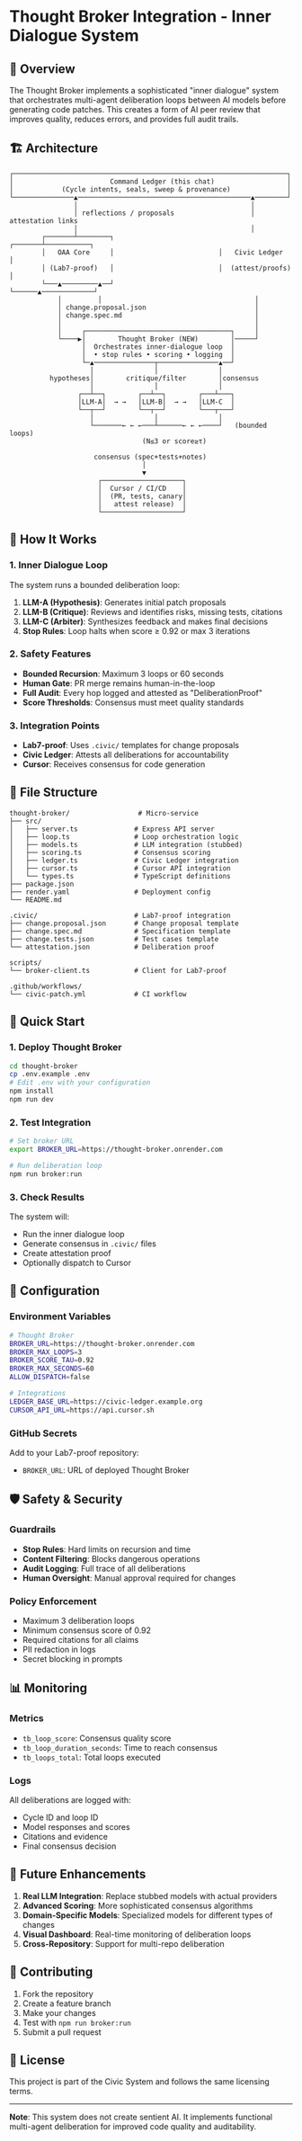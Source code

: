 # Thought Broker Integration - Inner Dialogue System

## 🧠 Overview

The Thought Broker implements a sophisticated "inner dialogue" system that orchestrates multi-agent deliberation loops between AI models before generating code patches. This creates a form of AI peer review that improves quality, reduces errors, and provides full audit trails.

## 🏗️ Architecture

```
┌────────────────────────────────────────────────────────────────────┐
│                        Command Ledger (this chat)                  │
│            (Cycle intents, seals, sweep & provenance)              │
└───────────────▲───────────────────────────────────────────▲────────┘
                │                                           │
                │ reflections / proposals                   │ attestation links
                │                                           │
        ┌───────┴────────┐                          ┌───────┴───────────┐
        │   OAA Core     │                          │   Civic Ledger     │
        │ (Lab7-proof)   │                          │  (attest/proofs)   │
        └───▲─────────▲──┘                          └──────▲─────────────┘
            │         │                                      │
            │ change.proposal.json                           │
            │ change.spec.md                                 │
            │                                                │
            │     ┌────────────────────────────────────┐     │
            └────▶│        Thought Broker (NEW)        │─────┘
                  │  Orchestrates inner-dialogue loop  │
                  │  • stop rules • scoring • logging  │
                  └─▲───────────────┬───────────────▲──┘
                    │               │               │
          hypotheses│        critique/filter        │consensus
                    │               │               │
                 ┌──┴──┐        ┌──┴──┐        ┌───┴───┐
                 │LLM-A│  → →   │LLM-B│  → →   │LLM-C  │
                 └──┬──┘        └──┬──┘        └───┬───┘
                    │               │               │
                    └───────← ← ←───┴──────← ← ←────┘   (bounded loops)
                                 (N≤3 or score≥τ)

                     consensus (spec+tests+notes)
                                 │
                                 ▼
                      ┌────────────────────┐
                      │  Cursor / CI/CD    │
                      │  (PR, tests, canary│
                      │   attest release)  │
                      └────────────────────┘
```

## 🔄 How It Works

### 1. Inner Dialogue Loop

The system runs a bounded deliberation loop:

1. **LLM-A (Hypothesis)**: Generates initial patch proposals
2. **LLM-B (Critique)**: Reviews and identifies risks, missing tests, citations
3. **LLM-C (Arbiter)**: Synthesizes feedback and makes final decisions
4. **Stop Rules**: Loop halts when score ≥ 0.92 or max 3 iterations

### 2. Safety Features

- **Bounded Recursion**: Maximum 3 loops or 60 seconds
- **Human Gate**: PR merge remains human-in-the-loop
- **Full Audit**: Every hop logged and attested as "DeliberationProof"
- **Score Thresholds**: Consensus must meet quality standards

### 3. Integration Points

- **Lab7-proof**: Uses `.civic/` templates for change proposals
- **Civic Ledger**: Attests all deliberations for accountability
- **Cursor**: Receives consensus for code generation

## 📁 File Structure

```
thought-broker/                 # Micro-service
├── src/
│   ├── server.ts              # Express API server
│   ├── loop.ts                # Loop orchestration logic
│   ├── models.ts              # LLM integration (stubbed)
│   ├── scoring.ts             # Consensus scoring
│   ├── ledger.ts              # Civic Ledger integration
│   ├── cursor.ts              # Cursor API integration
│   └── types.ts               # TypeScript definitions
├── package.json
├── render.yaml                # Deployment config
└── README.md

.civic/                        # Lab7-proof integration
├── change.proposal.json       # Change proposal template
├── change.spec.md             # Specification template
├── change.tests.json          # Test cases template
└── attestation.json           # Deliberation proof

scripts/
└── broker-client.ts           # Client for Lab7-proof

.github/workflows/
└── civic-patch.yml            # CI workflow
```

## 🚀 Quick Start

### 1. Deploy Thought Broker

```bash
cd thought-broker
cp .env.example .env
# Edit .env with your configuration
npm install
npm run dev
```

### 2. Test Integration

```bash
# Set broker URL
export BROKER_URL=https://thought-broker.onrender.com

# Run deliberation loop
npm run broker:run
```

### 3. Check Results

The system will:
- Run the inner dialogue loop
- Generate consensus in `.civic/` files
- Create attestation proof
- Optionally dispatch to Cursor

## 🔧 Configuration

### Environment Variables

```bash
# Thought Broker
BROKER_URL=https://thought-broker.onrender.com
BROKER_MAX_LOOPS=3
BROKER_SCORE_TAU=0.92
BROKER_MAX_SECONDS=60
ALLOW_DISPATCH=false

# Integrations
LEDGER_BASE_URL=https://civic-ledger.example.org
CURSOR_API_URL=https://api.cursor.sh
```

### GitHub Secrets

Add to your Lab7-proof repository:
- `BROKER_URL`: URL of deployed Thought Broker

## 🛡️ Safety & Security

### Guardrails

- **Stop Rules**: Hard limits on recursion and time
- **Content Filtering**: Blocks dangerous operations
- **Audit Logging**: Full trace of all deliberations
- **Human Oversight**: Manual approval required for changes

### Policy Enforcement

- Maximum 3 deliberation loops
- Minimum consensus score of 0.92
- Required citations for all claims
- PII redaction in logs
- Secret blocking in prompts

## 📊 Monitoring

### Metrics

- `tb_loop_score`: Consensus quality score
- `tb_loop_duration_seconds`: Time to reach consensus
- `tb_loops_total`: Total loops executed

### Logs

All deliberations are logged with:
- Cycle ID and loop ID
- Model responses and scores
- Citations and evidence
- Final consensus decision

## 🔮 Future Enhancements

1. **Real LLM Integration**: Replace stubbed models with actual providers
2. **Advanced Scoring**: More sophisticated consensus algorithms
3. **Domain-Specific Models**: Specialized models for different types of changes
4. **Visual Dashboard**: Real-time monitoring of deliberation loops
5. **Cross-Repository**: Support for multi-repo deliberation

## 🤝 Contributing

1. Fork the repository
2. Create a feature branch
3. Make your changes
4. Test with `npm run broker:run`
5. Submit a pull request

## 📄 License

This project is part of the Civic System and follows the same licensing terms.

---

**Note**: This system does not create sentient AI. It implements functional multi-agent deliberation for improved code quality and auditability.
